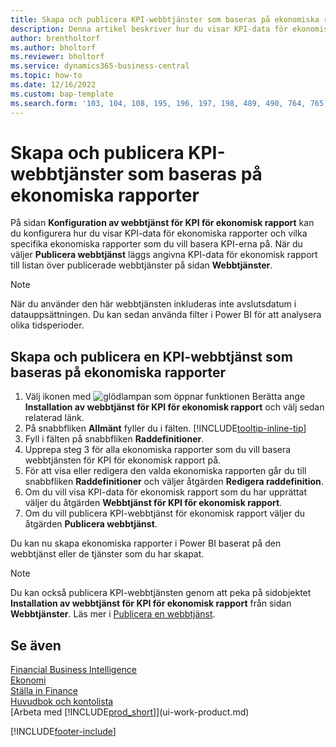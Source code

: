 ```yaml
---
title: Skapa och publicera KPI-webbtjänster som baseras på ekonomiska rapporter
description: Denna artikel beskriver hur du visar KPI-data för ekonomisk rapport baserat på specifika ekonomiska rapporter.
author: brentholtorf
ms.author: bholtorf
ms.reviewer: bholtorf
ms.service: dynamics365-business-central
ms.topic: how-to
ms.date: 12/16/2022
ms.custom: bap-template
ms.search.form: '103, 104, 108, 195, 196, 197, 198, 489, 490, 764, 765, 766'
---
```

# Skapa och publicera KPI-webbtjänster som baseras på ekonomiska rapporter

På sidan **Konfiguration av webbtjänst för KPI för ekonomisk rapport** kan du konfigurera hur du visar KPI-data för ekonomiska rapporter och vilka specifika ekonomiska rapporter som du vill basera KPI-erna på. När du väljer **Publicera webbtjänst** läggs angivna KPI-data för ekonomisk rapport till listan över publicerade webbtjänster på sidan **Webbtjänster**.

> [!NOTE]
> När du använder den här webbtjänsten inkluderas inte avslutsdatum i datauppsättningen. Du kan sedan använda filter i Power BI för att analysera olika tidsperioder.

## Skapa och publicera en KPI-webbtjänst som baseras på ekonomiska rapporter
  
1. Välj ikonen med ![glödlampan som öppnar funktionen Berätta](media/ui-search/search_small.png "Berätta för mig vad du vill göra") ange **Installation av webbtjänst för KPI för ekonomisk rapport** och välj sedan relaterad länk.
2. På snabbfliken **Allmänt** fyller du i fälten. [!INCLUDE[tooltip-inline-tip](includes/tooltip-inline-tip_md.md)]
3. Fyll i fälten på snabbfliken **Raddefinitioner**.
4. Upprepa steg 3 för alla ekonomiska rapporter som du vill basera webbtjänsten för KPI för ekonomisk rapport på.  
5. För att visa eller redigera den valda ekonomiska rapporten går du till snabbfliken **Raddefinitioner** och väljer åtgärden **Redigera raddefinition**.
6. Om du vill visa KPI-data för ekonomisk rapport som du har upprättat väljer du åtgärden **Webbtjänst för KPI för ekonomisk rapport**.
7. Om du vill publicera KPI-webbtjänst för ekonomisk rapport väljer du åtgärden **Publicera webbtjänst**.

Du kan nu skapa ekonomiska rapporter i Power BI baserat på den webbtjänst eller de tjänster som du har skapat.

> [!NOTE]  
> Du kan också publicera KPI-webbtjänsten genom att peka på sidobjektet **Installation av webbtjänst för KPI för ekonomisk rapport** från sidan **Webbtjänster**. Läs mer i [Publicera en webbtjänst](across-how-publish-web-service.md).

## Se även

[Financial Business Intelligence](bi.md)  
[Ekonomi](finance.md)  
[Ställa in Finance](finance-setup-finance.md)  
[Huvudbok och kontolista](finance-general-ledger.md)  
[Arbeta med [!INCLUDE[prod_short](includes/prod_short.md)]](ui-work-product.md)

[!INCLUDE[footer-include](includes/footer-banner.md)]
